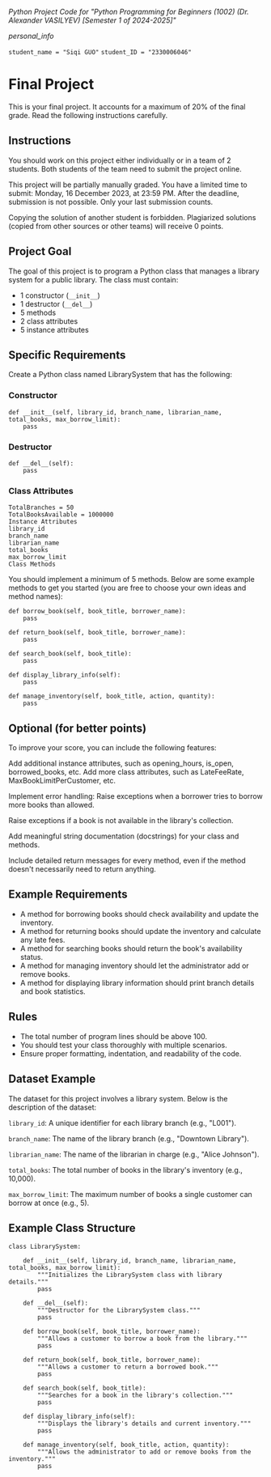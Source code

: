 _Python Project Code for "Python Programming for Beginners (1002) (Dr. Alexander VASILYEV) [Semester 1 of 2024-2025]"_

_personal_info_

`student_name = "Siqi GUO"`
`student_ID = "2330006046"`


# Final Project
This is your final project. It accounts for a maximum of 20% of the final grade. Read the following instructions carefully.

## Instructions

You should work on this project either individually or in a team of 2 students.
Both students of the team need to submit the project online.

This project will be partially manually graded.
You have a limited time to submit: Monday, 16 December 2023, at 23:59 PM. After the deadline, submission is not possible. Only your last submission counts.

Copying the solution of another student is forbidden. Plagiarized solutions (copied from other sources or other teams) will receive 0 points.

## Project Goal
The goal of this project is to program a Python class that manages a library system for a public library. The class must contain:

- 1 constructor (`__init__`)
- 1 destructor (`__del__`)
- 5 methods
- 2 class attributes
- 5 instance attributes

## Specific Requirements
Create a Python class named LibrarySystem that has the following:

### Constructor

```
def __init__(self, library_id, branch_name, librarian_name, total_books, max_borrow_limit):
    pass
```

### Destructor
```
def __del__(self):
    pass
```

### Class Attributes
```
TotalBranches = 50
TotalBooksAvailable = 1000000
Instance Attributes
library_id
branch_name
librarian_name
total_books
max_borrow_limit
Class Methods
```

You should implement a minimum of 5 methods. Below are some example methods to get you started (you are free to choose your own ideas and method names):

```
def borrow_book(self, book_title, borrower_name):
    pass
```

```
def return_book(self, book_title, borrower_name):
    pass
```

```
def search_book(self, book_title):
    pass
```

```
def display_library_info(self):
    pass
```

```
def manage_inventory(self, book_title, action, quantity):
    pass
```

## Optional (for better points)
To improve your score, you can include the following features:

Add additional instance attributes, such as opening_hours, is_open, borrowed_books, etc.
Add more class attributes, such as LateFeeRate, MaxBookLimitPerCustomer, etc.

Implement error handling:
Raise exceptions when a borrower tries to borrow more books than allowed.

Raise exceptions if a book is not available in the library's collection.

Add meaningful string documentation (docstrings) for your class and methods.

Include detailed return messages for every method, even if the method doesn't necessarily need to return anything.

## Example Requirements
- A method for borrowing books should check availability and update the inventory.
- A method for returning books should update the inventory and calculate any late fees.
- A method for searching books should return the book's availability status.
- A method for managing inventory should let the administrator add or remove books.
- A method for displaying library information should print branch details and book statistics.

## Rules
- The total number of program lines should be above 100.
- You should test your class thoroughly with multiple scenarios.
- Ensure proper formatting, indentation, and readability of the code.

## Dataset Example
The dataset for this project involves a library system. Below is the description of the dataset:

`library_id`: A unique identifier for each library branch (e.g., "L001").

`branch_name`: The name of the library branch (e.g., "Downtown Library").

`librarian_name`: The name of the librarian in charge (e.g., "Alice Johnson").

`total_books`: The total number of books in the library's inventory (e.g., 10,000).

`max_borrow_limit`: The maximum number of books a single customer can borrow at once (e.g., 5).

## Example Class Structure

```
class LibrarySystem:
    
    def __init__(self, library_id, branch_name, librarian_name, total_books, max_borrow_limit):
        """Initializes the LibrarySystem class with library details."""
        pass
    
    def __del__(self):
        """Destructor for the LibrarySystem class."""
        pass
    
    def borrow_book(self, book_title, borrower_name):
        """Allows a customer to borrow a book from the library."""
        pass
    
    def return_book(self, book_title, borrower_name):
        """Allows a customer to return a borrowed book."""
        pass
    
    def search_book(self, book_title):
        """Searches for a book in the library's collection."""
        pass
    
    def display_library_info(self):
        """Displays the library's details and current inventory."""
        pass
    
    def manage_inventory(self, book_title, action, quantity):
        """Allows the administrator to add or remove books from the inventory."""
        pass
```
